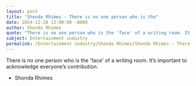 ```yaml
---
layout: post
title: "Shonda Rhimes - There is no one person who is the"
date: 2024-12-28 12:00:00 -0000
author: Shonda Rhimes
quote: "There is no one person who is the 'face' of a writing room. It’s important to acknowledge everyone’s contribution."
subject: Entertainment industry
permalink: /Entertainment industry/Shonda Rhimes/Shonda Rhimes - There is no one person who is the
---
```


There is no one person who is the 'face' of a writing room. It’s important to acknowledge everyone’s contribution.

- Shonda Rhimes

